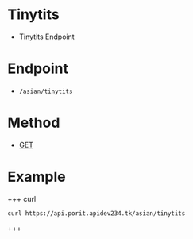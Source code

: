 # Tinytits
- Tinytits Endpoint

# Endpoint
- `/asian/tinytits` 

# Method
- [GET](https://developer.mozilla.org/en-US/docs/Web/HTTP/Methods/GET)

# Example
+++ curl
``` 
curl https://api.porit.apidev234.tk/asian/tinytits
``` 
+++